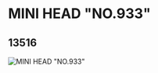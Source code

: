 # MINI HEAD  "NO.933"
## 13516
![MINI HEAD  "NO.933"](https://lc-www-live-s.legocdn.com/media/bricks/5/2/6030250.jpg)